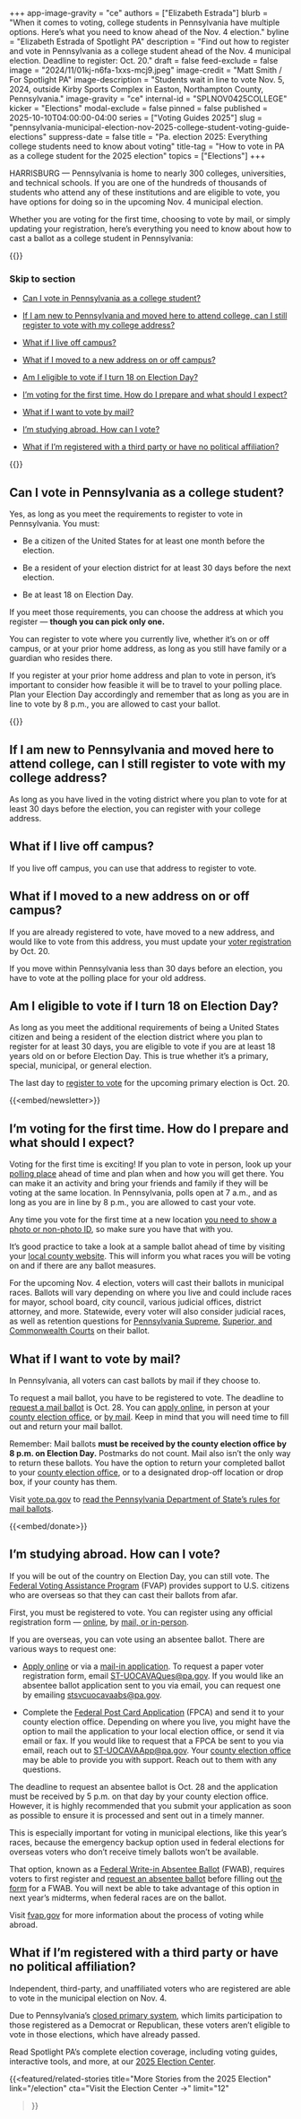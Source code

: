 +++
app-image-gravity = "ce"
authors = ["Elizabeth Estrada"]
blurb = "When it comes to voting, college students in Pennsylvania have multiple options. Here’s what you need to know ahead of the Nov. 4 election."
byline = "Elizabeth Estrada of Spotlight PA"
description = "Find out how to register and vote in Pennsylvania as a college student ahead of the Nov. 4 municipal election. Deadline to register: Oct. 20."
draft = false
feed-exclude = false
image = "2024/11/01kj-n6fa-1xxs-mcj9.jpeg"
image-credit = "Matt Smith / For Spotlight PA"
image-description = "Students wait in line to vote Nov. 5, 2024, outside Kirby Sports Complex in Easton, Northampton County, Pennsylvania."
image-gravity = "ce"
internal-id = "SPLNOV0425COLLEGE"
kicker = "Elections"
modal-exclude = false
pinned = false
published = 2025-10-10T04:00:00-04:00
series = ["Voting Guides 2025"]
slug = "pennsylvania-municipal-election-nov-2025-college-student-voting-guide-elections"
suppress-date = false
title = "Pa. election 2025: Everything college students need to know about voting"
title-tag = "How to vote in PA as a college student for the 2025 election"
topics = ["Elections"]
+++

HARRISBURG — Pennsylvania is home to nearly 300 colleges, universities, and technical schools. If you are one of the hundreds of thousands of students who attend any of these institutions and are eligible to vote, you have options for doing so in the upcoming Nov. 4 municipal election.

Whether you are voting for the first time, choosing to vote by mail, or simply updating your registration, here’s everything you need to know about how to cast a ballot as a college student in Pennsylvania:

{{<toc>}}

### Skip to section

- <a href="#spl-heading-1">Can I vote in Pennsylvania as a college student?</a>

- <a href="#spl-heading-2">If I am new to Pennsylvania and moved here to attend college, can I still register to vote with my college address?</a>

- <a href="#spl-heading-3">What if I live off campus?</a>

- <a href="#spl-heading-4">What if I moved to a new address on or off campus?</a>

- <a href="#spl-heading-5">Am I eligible to vote if I turn 18 on Election Day?</a>

- <a href="#spl-heading-6">I’m voting for the first time. How do I prepare and what should I expect?</a>

- <a href="#spl-heading-7">What if I want to vote by mail?</a>

- <a href="#spl-heading-8">I’m studying abroad. How can I vote?</a>

- <a href="#spl-heading-9">What if I’m registered with a third party or have no political affiliation?</a>

{{</toc>}}

<h2 id="spl-heading-1">Can I vote in Pennsylvania as a college student?</h2>

Yes, as long as you meet the requirements to register to vote in Pennsylvania. You must:

- Be a citizen of the United States for at least one month before the election.

- Be a resident of your election district for at least 30 days before the next election.

- Be at least 18 on Election Day.

If you meet those requirements, you can choose the address at which you register — <strong>though you can pick only one.</strong>

You can register to vote where you currently live, whether it’s on or off campus, or at your prior home address, as long as you still have family or a guardian who resides there.

If you register at your prior home address and plan to vote in person, it’s important to consider how feasible it will be to travel to your polling place. Plan your Election Day accordingly and remember that as long as you are in line to vote by 8 p.m., you are allowed to cast your ballot.

{{<dewey-assistant>}}

<h2 id="spl-heading-2">If I am new to Pennsylvania and moved here to attend college, can I still register to vote with my college address?</h2>

As long as you have lived in the voting district where you plan to vote for at least 30 days before the election, you can register with your college address.

<h2 id="spl-heading-3">What if I live off campus?</h2>

If you live off campus, you can use that address to register to vote.

<h2 id="spl-heading-4">What if I moved to a new address on or off campus?</h2>

If you are already registered to vote, have moved to a new address, and would like to vote from this address, you must update your <a href="https://www.pa.gov/en/agencies/vote/voter-registration/update-my-registration.html">voter registration</a> by Oct. 20.

If you move within Pennsylvania less than 30 days before an election, you have to vote at the polling place for your old address.

<h2 id="spl-heading-5">Am I eligible to vote if I turn 18 on Election Day?</h2>

As long as you meet the additional requirements of being a United States citizen and being a resident of the election district where you plan to register for at least 30 days, you are eligible to vote if you are at least 18 years old on or before Election Day. This is true whether it’s a primary, special, municipal, or general election.

The last day to <a href="https://www.pavoterservices.pa.gov/Pages/VoterRegistrationApplication.aspx">register to vote</a> for the upcoming primary election is Oct. 20.

{{<embed/newsletter>}}

<h2 id="spl-heading-6">I’m voting for the first time. How do I prepare and what should I expect?</h2>

Voting for the first time is exciting! If you plan to vote in person, look up your <a href="https://www.pavoterservices.pa.gov/Pages/PollingPlaceInfo.aspx">polling place</a> ahead of time and plan when and how you will get there. You can make it an activity and bring your friends and family if they will be voting at the same location. In Pennsylvania, polls open at 7 a.m., and as long as you are in line by 8 p.m., you are allowed to cast your vote.

Any time you vote for the first time at a new location <a href="https://www.pa.gov/en/agencies/vote/voter-support/new-voters.html">you need to show a photo or non-photo ID</a>, so make sure you have that with you.

It’s good practice to take a look at a sample ballot ahead of time by visiting your <a href="https://www.pa.gov/en/agencies/vote/contact-us/contact-your-election-officials.html">local county website</a>. This will inform you what races you will be voting on and if there are any ballot measures.

For the upcoming Nov. 4 election, voters will cast their ballots in municipal races. Ballots will vary depending on where you live and could include races for mayor, school board, city council, various judicial offices, district attorney, and more. Statewide, every voter will also consider judicial races, as well as retention questions for <a href="https://www.spotlightpa.org/news/2025/09/supreme-court-retention-election-2025-pennsylvania-donohue-dougherty-wecht-elections/">Pennsylvania Supreme</a>, <a href="https://www.spotlightpa.org/news/2025/09/pennsylvania-election-2025-commonwealth-superior-court-candidates-elections/">Superior, and Commonwealth Courts</a> on their ballot.

<h2 id="spl-heading-7">What if I want to vote by mail?</h2>

In Pennsylvania, all voters can cast ballots by mail if they choose to.

To request a mail ballot, you have to be registered to vote. The deadline to <a href="https://www.pa.gov/agencies/vote/voter-support/mail-in-and-absentee-ballot.html">request a mail ballot</a> is Oct. 28. You can <a href="https://www.pavoterservices.pa.gov/OnlineAbsenteeApplication/#/OnlineMailInBegin">apply online</a>, in person at your <a href="https://www.pa.gov/agencies/vote/voter-support/mail-in-and-absentee-ballot#accordion-dd009c8253-item-2feb5b018c">county election office</a>, or <a href="https://www.pa.gov/content/dam/copapwp-pagov/en/vote/resources/documents-and-forms/PADOS_MailInApplication.pdf">by mail</a>. Keep in mind that you will need time to fill out and return your mail ballot.

Remember: Mail ballots <strong>must be received by the county election office by 8 p.m. on Election Day.</strong> Postmarks do not count. Mail also isn’t the only way to return these ballots. You have the option to return your completed ballot to your <a href="https://www.pa.gov/en/agencies/vote/contact-us/contact-your-election-officials.html">county election office</a>, or to a designated drop-off location or drop box, if your county has them.

Visit <a href="https://www.vote.pa.gov/">vote.pa.gov</a> to <a href="https://www.vote.pa.gov/Voting-in-PA/Pages/Mail-and-Absentee-Ballot.aspx">read the Pennsylvania Department of State’s rules for mail ballots</a>.

{{<embed/donate>}}

<h2 id="spl-heading-8">I’m studying abroad. How can I vote?</h2>

If you will be out of the country on Election Day, you can still vote. The <a href="https://www.fvap.gov/">Federal Voting Assistance Program</a> (FVAP) provides support to U.S. citizens who are overseas so that they can cast their ballots from afar.

First, you must be registered to vote. You can register using any official registration form — <a href="https://www.pavoterservices.pa.gov/Pages/VoterRegistrationApplication.aspx">online</a>, by <a href="https://www.pa.gov/content/dam/copapwp-pagov/en/vote/resources/documents-and-forms/Voter_Registration_Application_English.pdf">mail, or in-person</a>.

If you are overseas, you can vote using an absentee ballot. There are various ways to request one:

- <a href="https://www.pavoterservices.pa.gov/OnlineAbsenteeApplication/#/OnlineMailInBegin">Apply online</a> or via a <a href="https://www.pa.gov/content/dam/copapwp-pagov/en/vote/resources/documents-and-forms/PADOS_AbsenteeApplication.pdf">mail-in application</a>. To request a paper voter registration form, email <a href="mailto:ST-UOCAVAQues@pa.gov">ST-UOCAVAQues@pa.gov</a>. If you would like an absentee ballot application sent to you via email, you can request one by emailing <a href="mailto:stsvcuocavaabs@pa.gov">stsvcuocavaabs@pa.gov</a>.

- Complete the <a href="https://www.fvap.gov/fpca-privacy-notice">Federal Post Card Application</a> (FPCA) and send it to your county election office. Depending on where you live, you might have the option to mail the application to your local election office, or send it via email or fax. If you would like to request that a FPCA be sent to you via email, reach out to <a href="mailto:ST-UOCAVAApp@pa.gov">ST-UOCAVAApp@pa.gov</a>. Your <a href="https://www.pa.gov/agencies/vote/contact-us/contact-your-election-officials.html">county election office</a> may be able to provide you with support. Reach out to them with any questions.

The deadline to request an absentee ballot is Oct. 28 and the application must be received by 5 p.m. on that day by your county election office. However, it is highly recommended that you submit your application as soon as possible to ensure it is processed and sent out in a timely manner.

This is especially important for voting in municipal elections, like this year’s races, because the emergency backup option used in federal elections for overseas voters who don’t receive timely ballots won’t be available.

That option, known as a <a href="https://www.fvap.gov/uploads/FVAP/Forms/fwab.pdf">Federal Write-in Absentee Ballot</a> (FWAB), requires voters to first register and <a href="https://www.pa.gov/en/agencies/vote/voter-support/mail-in-and-absentee-ballot.html">request an absentee ballot</a> before filling out <a href="https://www.fvap.gov/fwab-privacy-notice">the form</a> for a FWAB. You will next be able to take advantage of this option in next year’s midterms, when federal races are on the ballot.

Visit <a href="http://fvap.gov">fvap.gov</a> for more information about the process of voting while abroad.

<h2 id="spl-heading-9">What if I’m registered with a third party or have no political affiliation?</h2>

Independent, third-party, and unaffiliated voters who are registered are able to vote in the municipal election on Nov. 4.

Due to Pennsylvania’s <a href="https://www.spotlightpa.org/news/2025/04/open-primaries-2025-election-legislature-pennsylvania/">closed primary system</a>, which limits participation to those registered as a Democrat or Republican, these voters aren’t eligible to vote in those elections, which have already passed.

Read Spotlight PA’s complete election coverage, including voting guides, interactive tools, and more, at our <a href="https://www.spotlightpa.org/elections/">2025 Election Center</a>.

{{<featured/related-stories 
  title="More Stories from the 2025 Election" 
  link="/election"
  cta="Visit the Election Center →"
  limit="12"
>}}

